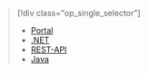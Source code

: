 > [!div class="op_single_selector"]
> * [Portal](../articles/media-services/media-services-portal-vod-get-started.md)
> * [.NET](../articles/media-services/media-services-dotnet-get-started.md)
> * [REST-API](../articles/media-services/media-services-rest-get-started.md)
> * [Java](../articles/media-services/media-services-java-how-to-use.md)
> 
> 



<!--HONumber=Jan17_HO1-->



